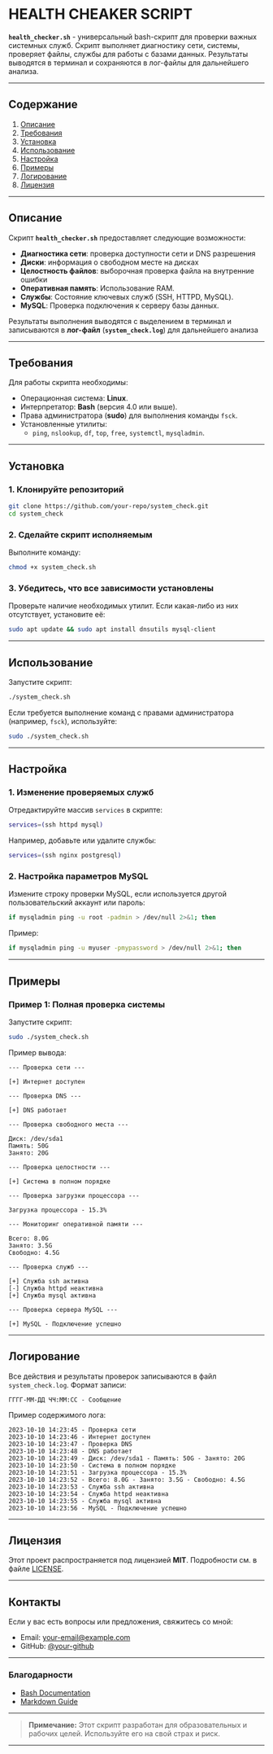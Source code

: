 # HEALTH CHEAKER SCRIPT


**`health_checker.sh`** - универсальный bash-скрипт для проверки важных системных служб. Скрипт выполняет диагностику сети, системы, проверяет файлы, службы для работы с базами данных. Результаты выводятся в терминал и сохраняются в лог-файлы для дальнейшего анализа.

---

## **Содержание**

1. [Описание](#описание)
2. [Требования](#требования)
3. [Установка](#установка)
4. [Использование](#использование)
5. [Настройка](#настройка)
6. [Примеры](#примеры)
7. [Логирование](#логирование)
8. [Лицензия](#лицензия)

---

## Описание

Скрипт **`health_checker.sh`** предоставляет следующие возможности:
- **Диагностика сети**: проверка доступности сети и DNS разрешения
- **Диски**: информация о свободном месте на дисках
- **Целостность файлов**: выборочная проверка файла на внутренние ошибки
- **Оперативная память**: Использование RAM.
- **Службы**: Состояние ключевых служб (SSH, HTTPD, MySQL).
- **MySQL**: Проверка подключения к серверу базы данных.

Результаты выполнения выводятся с выделением в терминал и записываются в **лог-файл** (**`system_check.log`**) для дальнейшего анализа

---

## Требования

Для работы скрипта необходимы:
- Операционная система: **Linux**.
- Интерпретатор: **Bash** (версия 4.0 или выше).
- Права администратора (**sudo**) для выполнения команды `fsck`.
- Установленные утилиты:
  - `ping`, `nslookup`, `df`, `top`, `free`, `systemctl`, `mysqladmin`.

---

## **Установка**

### 1. Клонируйте репозиторий
```bash
git clone https://github.com/your-repo/system_check.git
cd system_check
```

### 2. Сделайте скрипт исполняемым
Выполните команду:
```bash
chmod +x system_check.sh
```

### 3. Убедитесь, что все зависимости установлены
Проверьте наличие необходимых утилит. Если какая-либо из них отсутствует, установите её:
```bash
sudo apt update && sudo apt install dnsutils mysql-client
```

---

## **Использование**

Запустите скрипт:
```bash
./system_check.sh
```

Если требуется выполнение команд с правами администратора (например, `fsck`), используйте:
```bash
sudo ./system_check.sh
```

---

## **Настройка**

### 1. Изменение проверяемых служб
Отредактируйте массив `services` в скрипте:
```bash
services=(ssh httpd mysql)
```
Например, добавьте или удалите службы:
```bash
services=(ssh nginx postgresql)
```

### 2. Настройка параметров MySQL
Измените строку проверки MySQL, если используется другой пользовательский аккаунт или пароль:
```bash
if mysqladmin ping -u root -padmin > /dev/null 2>&1; then
```
Пример:
```bash
if mysqladmin ping -u myuser -pmypassword > /dev/null 2>&1; then
```

---

## **Примеры**

### Пример 1: Полная проверка системы
Запустите скрипт:
```bash
sudo ./system_check.sh
```

Пример вывода:
```
--- Проверка сети ---

[+] Интернет доступен

--- Проверка DNS ---

[+] DNS работает

--- Проверка свободного места ---

Диск: /dev/sda1
Память: 50G
Занято: 20G

--- Проверка целостности ---

[+] Система в полном порядке

--- Проверка загрузки процессора ---

Загрузка процессора - 15.3%

--- Мониторинг оперативной памяти ---

Всего: 8.0G
Занято: 3.5G
Свободно: 4.5G

--- Проверка служб ---

[+] Служба ssh активна
[-] Служба httpd неактивна
[+] Служба mysql активна

--- Проверка сервера MySQL ---

[+] MySQL - Подключение успешно
```

---

## **Логирование**

Все действия и результаты проверок записываются в файл `system_check.log`. Формат записи:
```
ГГГГ-ММ-ДД ЧЧ:ММ:СС - Сообщение
```

Пример содержимого лога:
```
2023-10-10 14:23:45 - Проверка сети
2023-10-10 14:23:46 - Интернет доступен
2023-10-10 14:23:47 - Проверка DNS
2023-10-10 14:23:48 - DNS работает
2023-10-10 14:23:49 - Диск: /dev/sda1 - Память: 50G - Занято: 20G
2023-10-10 14:23:50 - Система в полном порядке
2023-10-10 14:23:51 - Загрузка процессора - 15.3%
2023-10-10 14:23:52 - Всего: 8.0G - Занято: 3.5G - Свободно: 4.5G
2023-10-10 14:23:53 - Служба ssh активна
2023-10-10 14:23:54 - Служба httpd неактивна
2023-10-10 14:23:55 - Служба mysql активна
2023-10-10 14:23:56 - MySQL - Подключение успешно
```

---

## **Лицензия**

Этот проект распространяется под лицензией **MIT**. Подробности см. в файле [LICENSE](LICENSE).

---

## **Контакты**

Если у вас есть вопросы или предложения, свяжитесь со мной:
- Email: your-email@example.com
- GitHub: [@your-github](https://github.com/your-github)

---

### **Благодарности**

- [Bash Documentation](https://www.gnu.org/software/bash/)
- [Markdown Guide](https://www.markdownguide.org/)

---

> **Примечание:** Этот скрипт разработан для образовательных и рабочих целей. Используйте его на свой страх и риск.

---
